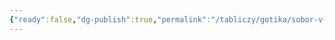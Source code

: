 ```yaml
---
{"ready":false,"dg-publish":true,"permalink":"/tabliczy/gotika/sobor-v-amene/","dgPassFrontmatter":true}
---
```



